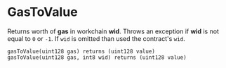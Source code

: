 # GasToValue

Returns worth of **gas** in workchain **wid**. Throws an exception if **wid** is not equal to `0` or `-1`. If `wid` is omitted than used the contract's `wid`.

```solidity
gasToValue(uint128 gas) returns (uint128 value)
gasToValue(uint128 gas, int8 wid) returns (uint128 value)
```
